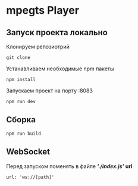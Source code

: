 # mpegts Player

## Запуск проекта локально

Клонируем репозиотрий
```
git clone
```

Устанавливаем необходимые npm пакеты
```
npm install
```

Запускаем проект на порту :8083
```
npm run dev
```

## Сборка
```
npm run build
```

## WebSocket

Перед запуском поменять в файле ___'./index.js'___  __url__
```
url: 'ws://[path]'
```